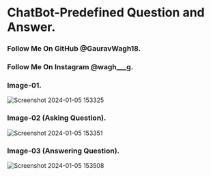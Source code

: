 # ChatBot-Predefined Question and Answer.


### Follow Me On GitHub @GauravWagh18.


### Follow Me On Instagram @wagh___g.


### Image-01.
![Screenshot 2024-01-05 153325](https://github.com/GauravWagh18/ChatBot-/assets/141141098/8763bfb1-11e7-4026-b79c-fb6df6ccb32d)


### Image-02 (Asking Question).
![Screenshot 2024-01-05 153351](https://github.com/GauravWagh18/ChatBot-/assets/141141098/735ed736-d462-419c-939b-ed13515df657)


### Image-03 (Answering Question).
![Screenshot 2024-01-05 153508](https://github.com/GauravWagh18/ChatBot-/assets/141141098/ed954a7e-138e-4bfd-84b5-4ec68681b7e6)
 
 
